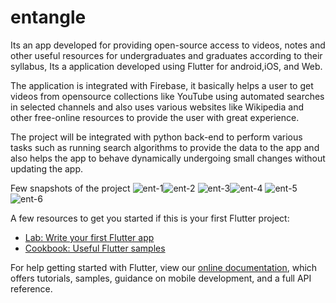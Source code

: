 # entangle
Its an app developed for providing open-source access to videos, notes and other useful resources for undergraduates and graduates according to their syllabus, Its a application developed using Flutter for android,iOS, and Web.

The application is integrated with Firebase, it basically helps a user to get videos from opensource collections like YouTube using automated searches in selected channels and also uses various websites like Wikipedia and other free-online resources to provide the user with great experience.

The project will be integrated with python back-end to perform various tasks such as running search algorithms to provide the data to the app and also helps the app to behave dynamically undergoing small changes without updating the app.


Few snapshots of the project
![ent-1](https://user-images.githubusercontent.com/56817234/187340309-6c367596-5549-405e-bb76-1493cec011fe.jpeg)![ent-2](https://user-images.githubusercontent.com/56817234/187340317-2c602c64-32e7-4083-8538-5e0c2064e8ff.jpeg)
![ent-3](https://user-images.githubusercontent.com/56817234/187340325-83557f9b-b1dd-49d9-8e4f-549d55c4318c.jpeg)![ent-4](https://user-images.githubusercontent.com/56817234/187340343-13b420a0-cbdc-447a-9ec7-bb4c664390df.jpeg)
![ent-5](https://user-images.githubusercontent.com/56817234/187340360-3f66576a-b4f8-4bd0-aa7f-c447b0783f01.jpeg)![ent-6](https://user-images.githubusercontent.com/56817234/187340367-20a80d77-5284-45d3-a2d7-e4a64973a6e3.jpeg)


A few resources to get you started if this is your first Flutter project:

- [Lab: Write your first Flutter app](https://flutter.dev/docs/get-started/codelab)
- [Cookbook: Useful Flutter samples](https://flutter.dev/docs/cookbook)

For help getting started with Flutter, view our
[online documentation](https://flutter.dev/docs), which offers tutorials,
samples, guidance on mobile development, and a full API reference.
